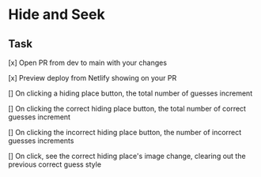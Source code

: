 # Hide and Seek

## Task

[x] Open PR from dev to main with your changes

[x] Preview deploy from Netlify showing on your PR

[] On clicking a hiding place button, the total number of guesses increment

[] On clicking the correct hiding place button, the total number of correct guesses increment

[] On clicking the incorrect hiding place button, the number of incorrect guesses increments

[] On click, see the correct hiding place's image change, clearing out the previous correct guess style
